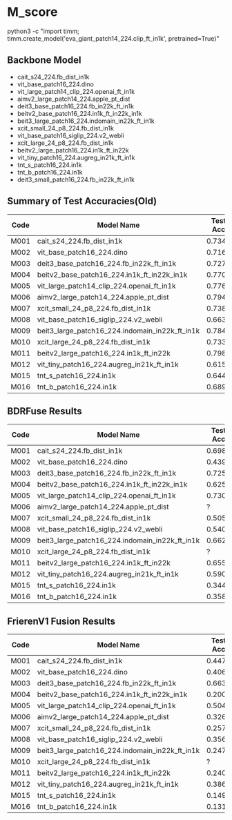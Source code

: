# M_score

python3 -c "import timm; timm.create_model('eva_giant_patch14_224.clip_ft_in1k', pretrained=True)"

## Backbone Model

- cait_s24_224.fb_dist_in1k
- vit_base_patch16_224.dino
- vit_large_patch14_clip_224.openai_ft_in1k
- aimv2_large_patch14_224.apple_pt_dist
- deit3_base_patch16_224.fb_in22k_ft_in1k
- beitv2_base_patch16_224.in1k_ft_in22k_in1k
- beit3_large_patch16_224.indomain_in22k_ft_in1k
- xcit_small_24_p8_224.fb_dist_in1k
- vit_base_patch16_siglip_224.v2_webli
- xcit_large_24_p8_224.fb_dist_in1k
- beitv2_large_patch16_224.in1k_ft_in22k
- vit_tiny_patch16_224.augreg_in21k_ft_in1k
- tnt_s_patch16_224.in1k
- tnt_b_patch16_224.in1k
- deit3_small_patch16_224.fb_in22k_ft_in1k

## Summary of Test Accuracies(Old)

| Code | Model Name | Test Acc |
|------|------------|----------|
| M001 | cait_s24_224.fb_dist_in1k | 0.7346 |
| M002 | vit_base_patch16_224.dino | 0.7160 |
| M003 | deit3_base_patch16_224.fb_in22k_ft_in1k | 0.7275 |
| M004 | beitv2_base_patch16_224.in1k_ft_in22k_in1k | 0.7704 |
| M005 | vit_large_patch14_clip_224.openai_ft_in1k | 0.7761 |
| M006 | aimv2_large_patch14_224.apple_pt_dist | 0.7947 |
| M007 | xcit_small_24_p8_224.fb_dist_in1k | 0.7382 |
| M008 | vit_base_patch16_siglip_224.v2_webli | 0.6638 |
| M009 | beit3_large_patch16_224.indomain_in22k_ft_in1k | 0.7847 |
| M010 | xcit_large_24_p8_224.fb_dist_in1k | 0.7332 |
| M011 | beitv2_large_patch16_224.in1k_ft_in22k | 0.7983 |
| M012 | vit_tiny_patch16_224.augreg_in21k_ft_in1k | 0.6152 |
| M015 | tnt_s_patch16_224.in1k | 0.6445 |
| M016 | tnt_b_patch16_224.in1k | 0.6896 |

## BDRFuse Results

| Code | Model Name | Test Acc |
|------|------------|----------|
| M001 | cait_s24_224.fb_dist_in1k | 0.6981 |
| M002 | vit_base_patch16_224.dino | 0.4392 |
| M003 | deit3_base_patch16_224.fb_in22k_ft_in1k | 0.7253 |
| M004 | beitv2_base_patch16_224.in1k_ft_in22k_in1k | 0.6252 |
| M005 | vit_large_patch14_clip_224.openai_ft_in1k | 0.7303 |
| M006 | aimv2_large_patch14_224.apple_pt_dist | ? |
| M007 | xcit_small_24_p8_224.fb_dist_in1k | 0.5057 |
| M008 | vit_base_patch16_siglip_224.v2_webli | 0.5408 |
| M009 | beit3_large_patch16_224.indomain_in22k_ft_in1k | 0.6624 |
| M010 | xcit_large_24_p8_224.fb_dist_in1k | ? |
| M011 | beitv2_large_patch16_224.in1k_ft_in22k | 0.6559 |
| M012 | vit_tiny_patch16_224.augreg_in21k_ft_in1k | 0.5908 |
| M015 | tnt_s_patch16_224.in1k | 0.3441 |
| M016 | tnt_b_patch16_224.in1k | 0.3584 |

## FrierenV1 Fusion Results

| Code | Model Name | Test Acc |
|------|------------|----------|
| M001 | cait_s24_224.fb_dist_in1k | 0.4478 |
| M002 | vit_base_patch16_224.dino | 0.4063 |
| M003 | deit3_base_patch16_224.fb_in22k_ft_in1k | 0.6631 |
| M004 | beitv2_base_patch16_224.in1k_ft_in22k_in1k | 0.2003 |
| M005 | vit_large_patch14_clip_224.openai_ft_in1k | 0.5043 |
| M006 | aimv2_large_patch14_224.apple_pt_dist | 0.3269 |
| M007 | xcit_small_24_p8_224.fb_dist_in1k | 0.2575 |
| M008 | vit_base_patch16_siglip_224.v2_webli | 0.3562 |
| M009 | beit3_large_patch16_224.indomain_in22k_ft_in1k | 0.2475 |
| M010 | xcit_large_24_p8_224.fb_dist_in1k | ? |
| M011 | beitv2_large_patch16_224.in1k_ft_in22k | 0.2403 |
| M012 | vit_tiny_patch16_224.augreg_in21k_ft_in1k | 0.3863 |
| M015 | tnt_s_patch16_224.in1k | 0.1495 |
| M016 | tnt_b_patch16_224.in1k | 0.1316 |
